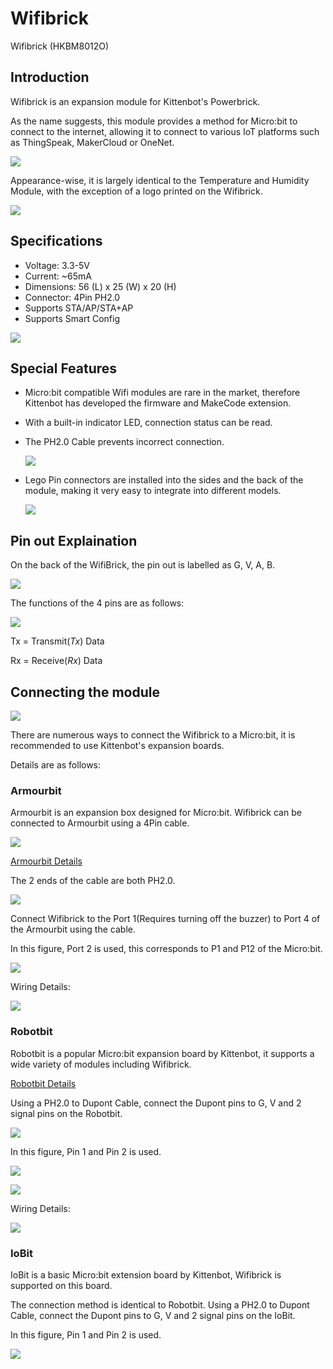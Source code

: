 # Wifibrick

Wifibrick (HKBM8012O)

## Introduction

Wifibrick is an expansion module for Kittenbot's Powerbrick.

As the name suggests, this module provides a method for Micro:bit to connect to the internet, allowing it to connect to various IoT platforms such as ThingSpeak, MakerCloud or OneNet.

 ![](./introimage/wifi-01-1.png)

Appearance-wise, it is largely identical to the Temperature and Humidity Module, with the exception of a logo printed on the Wifibrick.

 ![](./introimage/wifi-02.png)

## Specifications	

- Voltage: 3.3-5V  
- Current: ~65mA
- Dimensions: 56 (L) x 25 (W) x 20 (H)
- Connector: 4Pin PH2.0
- Supports STA/AP/STA+AP
- Supports Smart Config

 ![](./introimage/wifi-05-1.png)

## Special Features	

- Micro:bit compatible Wifi modules are rare in the market, therefore Kittenbot has developed the firmware and MakeCode extension.

- With a built-in indicator LED, connection status can be read.

- The PH2.0 Cable prevents incorrect connection.

     ![](./introimage/wifi-04-1.png)

- Lego Pin connectors are installed into the sides and the back of the module, making it very easy to integrate into different models.

     ![](./introimage/wifi-09-1.png)

## Pin out Explaination

On the back of the WifiBrick, the pin out is labelled as G, V, A, B.

 ![](./introimage/wifi-22-1.png)

The functions of the 4 pins are as follows:

 ![](./introimage/wifi-23-1.png)

Tx = Transmit(*Tx*) Data

Rx = Receive(*Rx*) Data

## Connecting the module

 ![](./introimage/wifi-06-1.png)

There are numerous ways to connect the Wifibrick to a Micro:bit, it is recommended to use Kittenbot's expansion boards.

Details are as follows:

### Armourbit

Armourbit is an expansion box designed for Micro:bit. Wifibrick can be connected to Armourbit using a 4Pin cable.

 ![](./introimage/wifi-07-1.png)

[Armourbit Details](../functional_module/PWmodules/Armourbit)

The 2 ends of the cable are both PH2.0.

 ![](./introimage/wifi-08-1.png)

Connect Wifibrick to the Port 1(Requires turning off the buzzer) to Port 4 of the Armourbit using the cable.

In this figure, Port 2 is used, this corresponds to P1 and P12 of the Micro:bit.

![](./introimage/wifi-13-1.png)

Wiring Details:

![](./introimage/wifi-12-1.png)

### Robotbit

Robotbit is a popular Micro:bit expansion board by Kittenbot, it supports a wide variety of modules including Wifibrick.

[Robotbit Details](../Microbit_eboard/Robotbit/Robotbitfull)

Using a PH2.0 to Dupont Cable, connect the Dupont pins to G, V and 2 signal pins on the Robotbit.

 ![](./introimage/wifi-16-1.png)

In this figure, Pin 1 and Pin 2 is used.

 ![](./introimage/wifi-20-1.png)

 ![](./introimage/wifi-19-1.png)

Wiring Details:

 ![](./introimage/wifi-18-1.png)

### IoBit

IoBit is a basic Micro:bit extension board by Kittenbot, Wifibrick is supported on this board.

The connection method is identical to Robotbit. Using a PH2.0 to Dupont Cable, connect the Dupont pins to G, V and 2 signal pins on the IoBit.

In this figure, Pin 1 and Pin 2 is used.

 ![](./introimage/wifi-21-1.png)
